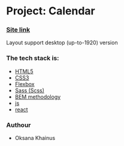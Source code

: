 # Project: Calendar

### [Site link](https://google-calendar-by-react.netlify.app/)

Layout support desktop (up-to-1920) version

### The tech stack is:

- [HTML5](https://en.wikipedia.org/wiki/HTML5)
- [CSS3](https://en.wikipedia.org/wiki/CSS)
- [Flexbox](https://en.wikipedia.org/wiki/CSS_Flexible_Box_Layout)
- [Sass (Scss)](https://sass-lang.com/)
- [BEM methodology](https://en.bem.info/methodology/)
- [js](https://developer.mozilla.org/)
- [react](https://react.dev/)

### Authour

- Oksana Khainus
